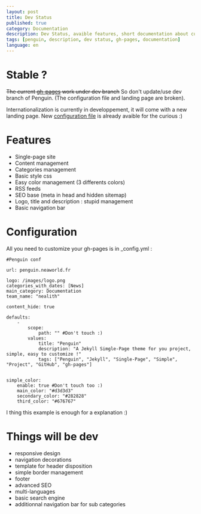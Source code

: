 ```yaml
---
layout: post
title: Dev Status
published: true
category: Documentation
description: Dev Status, avaible features, short documentation about customizing.
tags: [penguin, description, dev status, gh-pages, documentation]
language: en
---
```


# Stable ?

~~The current [gh-pages](http://penguin.neaworld.fr/) work under dev branch~~ So don't update/use dev branch of Penguin. (The configuration file and landing page are broken).

Internationalization is currently in developpement, it will come with a new landing page.
New [configuration file](https://github.com/nealith/Penguin/blob/dev/_data/penguin.yml) is already avaible for the curious :)

# Features

- Single-page site
- Content management
- Categories management
- Basic style css
- Easy color management (3 differents colors)
- RSS feeds
- SEO base (meta in head and hidden sitemap)
- Logo, title and description : stupid management
- Basic navigation bar

# Configuration

All you need to customize your gh-pages is in _config.yml :

    #Penguin conf

    url: penguin.neaworld.fr

    logo: /images/logo.png
    categories_with_dates: [News]
    main_category: Documentation
    team_name: "nealith"

    content_hide: true

    defaults:
        -
            scope:
                path: "" #Don't touch :)
            values:
                title: "Penguin"
                description: "A Jekyll Simgle-Page theme for you project, simple, easy to customize !"
                tags: ["Penguin", "Jekyll", "Single-Page", "Simple", "Project", "GitHub", "gh-pages"]


    simple_color:
        enable: true #Don't touch too :)
        main_color: "#d3d3d3"
        secondary_color: "#282828"
        third_color: "#676767"


I thing this example is enough for a explanation :)

# Things will be dev

- responsive design
- navigation decorations
- template for header disposition
- simple border management
- footer
- advanced SEO
- multi-languages
- basic search engine
- additionnal navigation bar for sub categories
